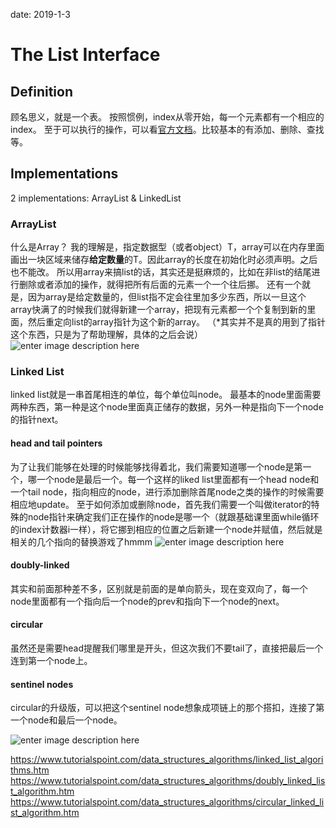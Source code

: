 date: 2019-1-3

# The List Interface

## Definition
顾名思义，就是一个表。
按照惯例，index从零开始，每一个元素都有一个相应的index。
至于可以执行的操作，可以看[官方文档](https://docs.oracle.com/javase/7/docs/api/java/util/List.html)。比较基本的有添加、删除、查找等。


## Implementations
2 implementations: ArrayList & LinkedList

### ArrayList
什么是Array？
我的理解是，指定数据型（或者object）T，array可以在内存里面画出一块区域来储存**给定数量**的T。因此array的长度在初始化时必须声明。之后也不能改。
所以用array来搞list的话，其实还是挺麻烦的，比如在非list的结尾进行删除或者添加的操作，就得把所有后面的元素一个一个往后挪。
还有一个就是，因为array是给定数量的，但list指不定会往里加多少东西，所以一旦这个array快满了的时候我们就得新建一个array，把现有元素都一个个复制到新的里面，然后重定向list的array指针为这个新的array。
（\*其实并不是真的用到了指针这个东西，只是为了帮助理解，具体的之后会说）
![enter image description here](https://i.loli.net/2019/01/04/5c2eaff197a53.png)


### Linked List
linked list就是一串首尾相连的单位，每个单位叫node。
最基本的node里面需要两种东西，第一种是这个node里面真正储存的数据，另外一种是指向下一个node的指针next。

#### head and tail pointers
为了让我们能够在处理的时候能够找得着北，我们需要知道哪一个node是第一个，哪一个node是最后一个。每一个这样的liked list里面都有一个head node和一个tail node，指向相应的node，进行添加删除首尾node之类的操作的时候需要相应地update。
至于如何添加或删除node，首先我们需要一个叫做iterator的特殊的node指针来确定我们正在操作的node是哪一个（就跟基础课里面while循环的index计数器i一样），将它挪到相应的位置之后新建一个node并赋值，然后就是相关的几个指向的替换游戏了hmmm
![enter image description here](https://i.loli.net/2019/01/04/5c2eba55b74be.png)

#### doubly-linked
其实和前面那种差不多，区别就是前面的是单向箭头，现在变双向了，每一个node里面都有一个指向后一个node的prev和指向下一个node的next。

#### circular
虽然还是需要head提醒我们哪里是开头，但这次我们不要tail了，直接把最后一个连到第一个node上。

#### sentinel nodes
circular的升级版，可以把这个sentinel node想象成项链上的那个搭扣，连接了第一个node和最后一个node。

![enter image description here](https://i.loli.net/2019/01/04/5c2eb80d92f81.png)

https://www.tutorialspoint.com/data_structures_algorithms/linked_list_algorithms.htm
https://www.tutorialspoint.com/data_structures_algorithms/doubly_linked_list_algorithm.htm
https://www.tutorialspoint.com/data_structures_algorithms/circular_linked_list_algorithm.htm
